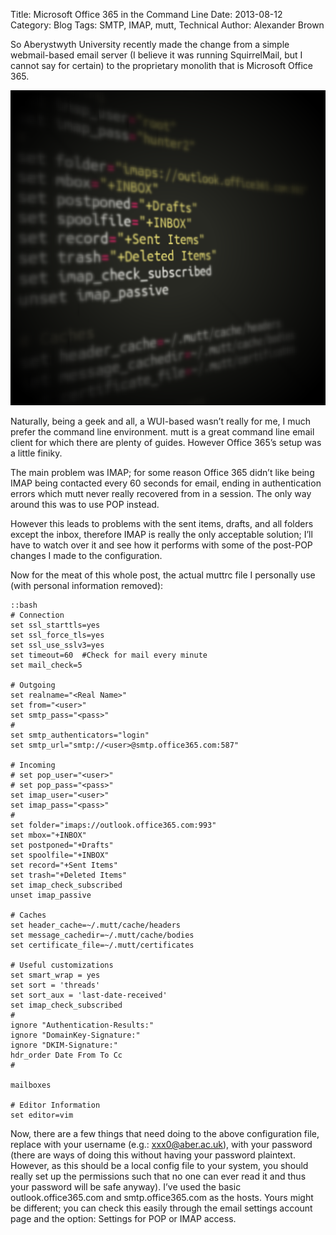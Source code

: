 Title: Microsoft Office 365 in the Command Line
Date: 2013-08-12
Category: Blog
Tags: SMTP, IMAP, mutt, Technical
Author: Alexander Brown

So Aberystwyth University recently made the change from a simple webmail-based email server (I believe it was running SquirrelMail, but I cannot say for certain) to the proprietary monolith that is Microsoft Office 365.

![Hipster muttrc example](/images/mutt.png)

Naturally, being a geek and all, a WUI-based wasn’t really for me, I much prefer the command line environment. mutt is a great command line email client for which there are plenty of guides. However Office 365’s setup was a little finiky.

The main problem was IMAP; for some reason Office 365 didn’t like being IMAP being contacted every 60 seconds for email, ending in authentication errors which mutt never really recovered from in a session. The only way around this was to use POP instead.

However this leads to problems with the sent items, drafts, and all folders except the inbox, therefore IMAP is really the only acceptable solution; I’ll have to watch over it and see how it performs with some of the post-POP changes I made to the configuration.

Now for the meat of this whole post, the actual muttrc file I personally use (with personal information removed):


    ::bash
    # Connection
    set ssl_starttls=yes
    set ssl_force_tls=yes
    set ssl_use_sslv3=yes
    set timeout=60  #Check for mail every minute
    set mail_check=5
    
    # Outgoing
    set realname="<Real Name>"
    set from="<user>"
    set smtp_pass="<pass>"
    #
    set smtp_authenticators="login"
    set smtp_url="smtp://<user>@smtp.office365.com:587"
    
    # Incoming
    # set pop_user="<user>"
    # set pop_pass="<pass>"
    set imap_user="<user>"
    set imap_pass="<pass>"
    #
    set folder="imaps://outlook.office365.com:993"
    set mbox="+INBOX"
    set postponed="+Drafts"
    set spoolfile="+INBOX"
    set record="+Sent Items"
    set trash="+Deleted Items"
    set imap_check_subscribed
    unset imap_passive
    
    # Caches
    set header_cache=~/.mutt/cache/headers
    set message_cachedir=~/.mutt/cache/bodies
    set certificate_file=~/.mutt/certificates
    
    # Useful customizations
    set smart_wrap = yes
    set sort = 'threads'
    set sort_aux = 'last-date-received'
    set imap_check_subscribed
    #
    ignore "Authentication-Results:"
    ignore "DomainKey-Signature:"
    ignore "DKIM-Signature:"
    hdr_order Date From To Cc
    #
    
    mailboxes
    
    # Editor Information
    set editor=vim


Now, there are a few things that need doing to the above configuration file, replace <user> with your username (e.g.: xxx0@aber.ac.uk), <pass> with your password (there are ways of doing this without having your password plaintext. However, as this should be a local config file to your system, you should really set up the permissions such that no one can ever read it and thus your password will be safe anyway). I’ve used the basic outlook.office365.com and smtp.office365.com as the hosts. Yours might be different; you can check this easily through the email settings account page and the option: Settings for POP or IMAP access.
